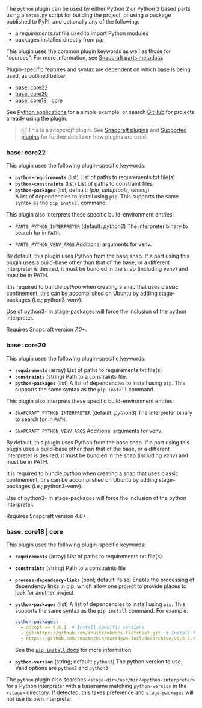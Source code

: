 The `python` plugin can be used by either Python 2 or Python 3 based parts using a `setup.py` script for building the project, or using a package published to PyPI, and optionally any of the following:

- a *requirements.txt* file used to import Python modules
- packages installed directly from *pip*

This plugin uses the common plugin keywords as well as those for "sources". For more information, see [Snapcraft parts metadata](/t/snapcraft-parts-metadata/8336).

Plugin-specific features and syntax are dependent on which [base](/t/base-snaps/11198) is being used, as outlined below:

- [base: core22](#heading--core22)
- [base: core20](#heading--core20)
- [base: core18 | core](#heading--core18)

See [Python applications](/t/python-apps/6741) for a simple example, or search [GitHub](https://github.com/search?q=path%3Asnapcraft.yaml+%22plugin%3A+python%22&type=Code) for projects already using the plugin.

> ⓘ  This is a *snapcraft* plugin. See [Snapcraft plugins](/t/snapcraft-plugins/4284) and [Supported plugins](/t/supported-plugins/8080) for further details on how plugins are used.

<h3 id='heading--core22'>base: core22</h3>

This plugin uses the following plugin-specific keywords:

- **`python-requirements`** (list)
  List of paths to requirements.txt file(s)
- **`python-constraints`** (list)
  List of paths to constraint files.
- **`python-packages`** (list, default: _[pip, setuptools, wheel]_)</br>
  A list of dependencies to install using `pip`. This supports the same syntax as the `pip install` command. 

This plugin also interprets these specific build-environment entries:

- `PARTS_PYTHON_INTERPRETER`
  (default: _python3_)
  The interpreter binary to search for in `PATH`.

- `PARTS_PYTHON_VENV_ARGS`
  Additional arguments for venv.

By default, this plugin uses Python from the base snap. If a part using this plugin uses a build-base other than that of the base, or a different interpreter is desired, it must be bundled in the snap (including _venv_) and must be in PATH.

It is required to bundle _python_ when creating a snap that uses classic confinement, this can be accomplished on Ubuntu by adding stage-packages (i.e.; python3-venv).

Use of python3-<python-package> in stage-packages will force the inclusion of the python interpreter.

Requires Snapcraft version _7.0+_.

<h3 id='heading--core20'>base: core20</h3>

This plugin uses the following plugin-specific keywords:

- **`requirements`** (array)
  List of paths to requirements.txt file(s)
- **`constraints`** (string)
  Path to a constraints file.
- **`python-packages`** (list)
  A list of dependencies to install using `pip`. This supports the same syntax as the `pip install` command. 

This plugin also interprets these specific build-environment entries:

- `SNAPCRAFT_PYTHON_INTERPRETER`
  (default: _python3_)
  The interpreter binary to search for in `PATH`.

- `SNAPCRAFT_PYTHON_VENV_ARGS`
  Additional arguments for venv.

By default, this plugin uses Python from the base snap. If a part using this plugin uses a build-base other than that of the base, or a different interpreter is desired, it must be bundled in the snap (including _venv_) and must be in PATH.

It is required to bundle _python_ when creating a snap that uses classic confinement, this can be accomplished on Ubuntu by adding stage-packages (i.e.; python3-venv).

Use of python3-<python-package> in stage-packages will force the inclusion of the python interpreter.

Requires Snapcraft version _4.0+_.

<h3 id='heading--core18'>base: core18 | core</h3>

This plugin uses the following plugin-specific keywords:

- **`requirements`** (array)
  List of paths to requirements.txt file(s)
- **`constraints`** (string)
  Path to a constraints file
- **`process-dependency-links`** (bool; default: false)
  Enable the processing of dependency links in pip, which allow one
  project to provide places to look for another project
- **`python-packages`** (list)
  A list of dependencies to install using `pip`. This supports the same syntax as the `pip install` command. For example:

  ```yaml
  python-packages:
    - docopt == 0.6.1  # Install specific versions
    - git+https://github.com/inuits/mkdocs-factsheet.git  # Install from a git repository
    - https://github.com/cmacmackin/markdown-include/archive/v0.5.1.tar.gz  # Install from an archive
  ```

  See the [`pip install` docs](https://pip.pypa.io/en/stable/reference/pip_install/#pip-install) for more information.
- **`python-version`** (string; default: `python3`)
  The python version to use. Valid options are `python2` and `python3`

The `python` plugin also searches `<stage-dir>/usr/bin/<python-interpreter>` for a Python interpreter with a basename matching `python-version` in the `<stage>` directory. If detected, this takes preference and  `stage-packages` will not use its own interpreter.